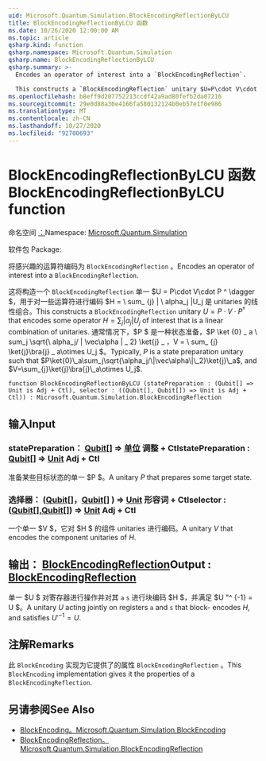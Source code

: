 ```yaml
---
uid: Microsoft.Quantum.Simulation.BlockEncodingReflectionByLCU
title: BlockEncodingReflectionByLCU 函数
ms.date: 10/26/2020 12:00:00 AM
ms.topic: article
qsharp.kind: function
qsharp.namespace: Microsoft.Quantum.Simulation
qsharp.name: BlockEncodingReflectionByLCU
qsharp.summary: >-
  Encodes an operator of interest into a `BlockEncodingReflection`.

  This constructs a `BlockEncodingReflection` unitary $U=P\cdot V\cdot P^\dagger$ that encodes some operator $H=\sum_{j}|\alpha_j|U_j$ of interest that is a linear combination of unitaries. Typically, $P$ is a state preparation unitary such that $P\ket{0}\_a\sum_j\sqrt{\alpha_j/\|\vec\alpha\|\_2}\ket{j}\_a$, and $V=\sum_{j}\ket{j}\bra{j}\_a\otimes U_j$.
ms.openlocfilehash: b8eff9d207752213ccdf42a9ad80fefb2da07216
ms.sourcegitcommit: 29e0d88a30e4166fa580132124b0eb57e1f0e986
ms.translationtype: MT
ms.contentlocale: zh-CN
ms.lasthandoff: 10/27/2020
ms.locfileid: "92700693"
---
```

# <a name="blockencodingreflectionbylcu-function"></a><span data-ttu-id="a827d-102">BlockEncodingReflectionByLCU 函数</span><span class="sxs-lookup"><span data-stu-id="a827d-102">BlockEncodingReflectionByLCU function</span></span>

<span data-ttu-id="a827d-103">命名空间 [：](xref:Microsoft.Quantum.Simulation)</span><span class="sxs-lookup"><span data-stu-id="a827d-103">Namespace: [Microsoft.Quantum.Simulation](xref:Microsoft.Quantum.Simulation)</span></span>

<span data-ttu-id="a827d-104">软件包 [](https://nuget.org/packages/)</span><span class="sxs-lookup"><span data-stu-id="a827d-104">Package: [](https://nuget.org/packages/)</span></span>


<span data-ttu-id="a827d-105">将感兴趣的运算符编码为 `BlockEncodingReflection` 。</span><span class="sxs-lookup"><span data-stu-id="a827d-105">Encodes an operator of interest into a `BlockEncodingReflection`.</span></span>

<span data-ttu-id="a827d-106">这将构造一个 `BlockEncodingReflection` 单一 $U = P\cdot V\cdot P ^ \dagger $，用于对一些运算符进行编码 $H = \ sum_ {j} | \ alpha_j |U_j 是 unitaries 的线性组合。</span><span class="sxs-lookup"><span data-stu-id="a827d-106">This constructs a `BlockEncodingReflection` unitary $U=P\cdot V\cdot P^\dagger$ that encodes some operator $H=\sum_{j}|\alpha_j|U_j$ of interest that is a linear combination of unitaries.</span></span> <span data-ttu-id="a827d-107">通常情况下，$P $ 是一种状态准备，$P \ket {0} \_ a \ sum_j \sqrt{\ alpha_j/ \| \vec\alpha \| \_ 2} \ket{j} \_ $，$V = \ sum_ {j} \ket{j}\bra{j} \_ a\otimes U_j $。</span><span class="sxs-lookup"><span data-stu-id="a827d-107">Typically, $P$ is a state preparation unitary such that $P\ket{0}\_a\sum_j\sqrt{\alpha_j/\|\vec\alpha\|\_2}\ket{j}\_a$, and $V=\sum_{j}\ket{j}\bra{j}\_a\otimes U_j$.</span></span>

```qsharp
function BlockEncodingReflectionByLCU (statePreparation : (Qubit[] => Unit is Adj + Ctl), selector : ((Qubit[], Qubit[]) => Unit is Adj + Ctl)) : Microsoft.Quantum.Simulation.BlockEncodingReflection
```


## <a name="input"></a><span data-ttu-id="a827d-108">输入</span><span class="sxs-lookup"><span data-stu-id="a827d-108">Input</span></span>

### <a name="statepreparation--qubit--unit-adj--ctl"></a><span data-ttu-id="a827d-109">statePreparation： [Qubit](xref:microsoft.quantum.lang-ref.qubit)[] => [单位](xref:microsoft.quantum.lang-ref.unit) 调整 + Ctl</span><span class="sxs-lookup"><span data-stu-id="a827d-109">statePreparation : [Qubit](xref:microsoft.quantum.lang-ref.qubit)[] => [Unit](xref:microsoft.quantum.lang-ref.unit) Adj + Ctl</span></span>

<span data-ttu-id="a827d-110">准备某些目标状态的单一 $P $。</span><span class="sxs-lookup"><span data-stu-id="a827d-110">A unitary $P$ that prepares some target state.</span></span>


### <a name="selector--qubitqubit--unit-adj--ctl"></a><span data-ttu-id="a827d-111">选择器： ([Qubit](xref:microsoft.quantum.lang-ref.qubit)[]，[Qubit](xref:microsoft.quantum.lang-ref.qubit)[] ) => [Unit](xref:microsoft.quantum.lang-ref.unit) 形容词 + Ctl</span><span class="sxs-lookup"><span data-stu-id="a827d-111">selector : ([Qubit](xref:microsoft.quantum.lang-ref.qubit)[],[Qubit](xref:microsoft.quantum.lang-ref.qubit)[]) => [Unit](xref:microsoft.quantum.lang-ref.unit) Adj + Ctl</span></span>

<span data-ttu-id="a827d-112">一个单一 $V $，它对 $H $ 的组件 unitaries 进行编码。</span><span class="sxs-lookup"><span data-stu-id="a827d-112">A unitary $V$ that encodes the component unitaries of $H$.</span></span>



## <a name="output--blockencodingreflection"></a><span data-ttu-id="a827d-113">输出： [BlockEncodingReflection](xref:Microsoft.Quantum.Simulation.BlockEncodingReflection)</span><span class="sxs-lookup"><span data-stu-id="a827d-113">Output : [BlockEncodingReflection](xref:Microsoft.Quantum.Simulation.BlockEncodingReflection)</span></span>

<span data-ttu-id="a827d-114">单一 $U $ 对寄存器进行操作并对其 `a` `s` 进行块编码 $H $，并满足 $U "^ {-1} = U $。</span><span class="sxs-lookup"><span data-stu-id="a827d-114">A unitary $U$ acting jointly on registers `a` and `s` that block- encodes $H$, and satisfies $U'^{-1} = U$.</span></span>

## <a name="remarks"></a><span data-ttu-id="a827d-115">注解</span><span class="sxs-lookup"><span data-stu-id="a827d-115">Remarks</span></span>

<span data-ttu-id="a827d-116">此 `BlockEncoding` 实现为它提供了的属性 `BlockEncodingReflection` 。</span><span class="sxs-lookup"><span data-stu-id="a827d-116">This `BlockEncoding` implementation gives it the properties of a `BlockEncodingReflection`.</span></span>

## <a name="see-also"></a><span data-ttu-id="a827d-117">另请参阅</span><span class="sxs-lookup"><span data-stu-id="a827d-117">See Also</span></span>

- [<span data-ttu-id="a827d-118">BlockEncoding。</span><span class="sxs-lookup"><span data-stu-id="a827d-118">Microsoft.Quantum.Simulation.BlockEncoding</span></span>](xref:Microsoft.Quantum.Simulation.BlockEncoding)
- [<span data-ttu-id="a827d-119">BlockEncodingReflection。</span><span class="sxs-lookup"><span data-stu-id="a827d-119">Microsoft.Quantum.Simulation.BlockEncodingReflection</span></span>](xref:Microsoft.Quantum.Simulation.BlockEncodingReflection)